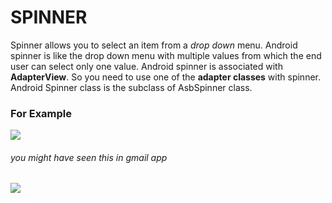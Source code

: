 # SPINNER
Spinner allows you to select an item from a _drop down_ menu.
Android spinner is like the drop down menu with multiple values from which the end user can select only one value.
Android spinner is associated with **AdapterView**. So you need to use one of the **adapter classes** with spinner.
Android Spinner class is the subclass of AsbSpinner class.

### For Example
 <img src= "http://www.broculos.net/2013/09/how-to-change-spinner-text-size-color.html">
 
 ###### you might have seen this in gmail app
 <img src= "https://www.tutorialspoint.com/android/android_spinner_control.htm">
 
 
